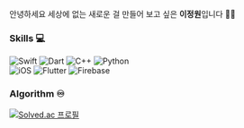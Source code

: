 안녕하세요 세상에 없는 새로운 걸 만들어 보고 싶은 **이정원**입니다 👋🏻

### Skills 💻
![Swift] ![Dart] ![C++] ![Python]  
![iOS] ![Flutter] ![Firebase]

### Algorithm ♾
[![Solved.ac 프로필](http://mazassumnida.wtf/api/v2/generate_badge?boj=james66won)](https://solved.ac/james66won)

[Swift]: https://img.shields.io/badge/Swift-F05138?style=flat-square&logo=Swift&logoColor=white
[Dart]: https://img.shields.io/badge/Dart-0175C2?style=flat-square&logo=Dart&locoColor=white
[C++]: https://img.shields.io/badge/C++-044F88?style=flat-square&logo=c%2B%2B&locoColor=white
[Python]: https://img.shields.io/badge/Python-3776AB?style=flat-square&logo=Python&logoColor=white

[iOS]: https://img.shields.io/badge/iOS-000000?style=flat-square&logo=Apple&logoColor=white
[Flutter]: https://img.shields.io/badge/Flutter-02569B?style=flat-square&logo=Flutter&logoColor=white
[Firebase]: https://img.shields.io/badge/Firebase-059BE5?style=flat-square&logo=Firebase&logoColor=FFCA28
